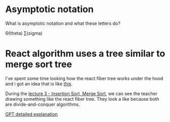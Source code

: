 # Asymptotic notation

What is asymptotic notation and what these letters do?

Θ(theta)
∑(sigma)

# React algorithm uses a tree similar to merge sort tree

I've spent some time looking how the react fiber tree works under the hood and i got an idea that is like [this](https://miro.medium.com/v2/resize:fit:1400/1*bkq3D0Dqyey2eRM9esq1hQ.png).

During the [lecture 3 - Insertion Sort, Merge Sort](https://www.youtube.com/watch?v=Kg4bqzAqRBM&t=505s), we can see the teacher drawing something like the react fiber tree. They look a like because both are divide-and-conquer algorithms.

[GPT detailed explanation](https://chatgpt.com/share/68613f94-3fac-8013-8aa5-a0f5208706b2)
